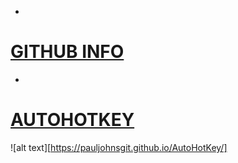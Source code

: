 *
# [GITHUB INFO](https://pauljohnsgit.github.io/GitHub-Info/)
*
# [AUTOHOTKEY](https://pauljohnsgit.github.io/AutoHotKey/)

![alt text][https://pauljohnsgit.github.io/AutoHotKey/]

[logo]: https://github.com/adam-p/markdown-here/raw/master/src/common/images/icon48.png "Logo Title Text 2"

